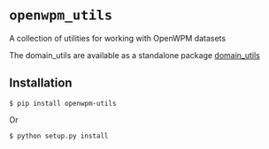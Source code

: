 
# `openwpm_utils`

A collection of utilities for working with OpenWPM datasets

The domain\_utils are available as a standalone package [domain_utils](github.com/mozilla/domain_utils)


## Installation

    $ pip install openwpm-utils

Or

    $ python setup.py install
